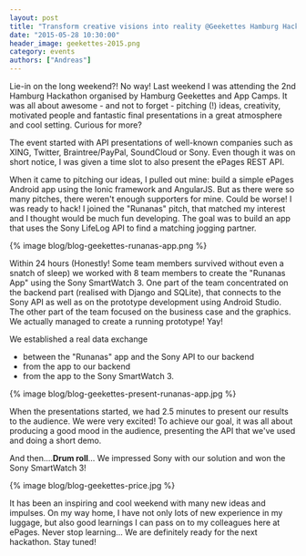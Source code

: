 ```yaml
---
layout: post
title: "Transform creative visions into reality @Geekettes Hamburg Hackathon"
date: "2015-05-28 10:30:00"
header_image: geekettes-2015.png
category: events
authors: ["Andreas"]
---
```


Lie-in on the long weekend?!
No way!
Last weekend I was attending the 2nd Hamburg Hackathon organised by Hamburg Geekettes and App Camps. It was all about awesome - and not to forget - pitching (!) ideas, creativity, motivated people and fantastic final presentations in a great atmosphere and cool setting.
Curious for more?

The event started with API presentations of well-known companies such as XING, Twitter, Braintree/PayPal, SoundCloud or Sony.
Even though it was on short notice, I was given a time slot to also present the ePages REST API.

When it came to pitching our ideas, I pulled out mine: build a simple ePages Android app using the Ionic framework and AngularJS.
But as there were so many pitches, there weren't enough supporters for mine.
Could be worse!
I was ready to hack!
I joined the "Runanas" pitch, that matched my interest and I thought would be much fun developing. The goal was to build an app that uses the Sony LifeLog API to find a matching jogging partner.

{% image blog/blog-geekettes-runanas-app.png %}

Within 24 hours (Honestly! Some team members survived without even a snatch of sleep) we worked with 8 team members to create the "Runanas App" using the Sony SmartWatch 3.
One part of the team concentrated on the backend part (realised with Django and SQLite), that connects to the Sony API as well as on the prototype development using Android Studio.
The other part of the team focused on the business case and the graphics.
We actually managed to create a running prototype!  Yay!

We established a real data exchange

* between the "Runanas" app and the Sony API to our backend
* from the app to our backend
* from the app to the Sony SmartWatch 3.

{% image blog/blog-geekettes-present-runanas-app.jpg %}

When the presentations started, we had 2.5 minutes to present our results to the audience.
We were very excited!
To achieve our goal, it was all about producing a good mood in the audience, presenting the API that we've used and doing a short demo.

And then....**Drum roll**... We impressed Sony with our solution and won the Sony SmartWatch 3!

{% image blog/blog-geekettes-price.jpg %}

It has been an inspiring and cool weekend with many new ideas and impulses.
On my way home, I have not only lots of new experience in my luggage, but also good learnings I can pass on to my colleagues here at ePages.
Never stop learning...
We are definitely ready for the next hackathon.
Stay tuned!
